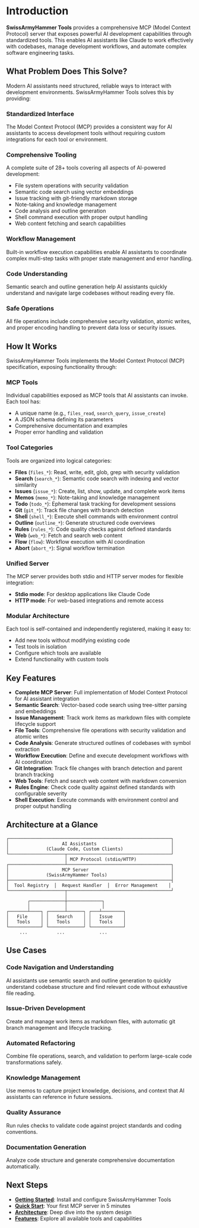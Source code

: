 # Introduction

**SwissArmyHammer Tools** provides a comprehensive MCP (Model Context Protocol) server that exposes powerful AI development capabilities through standardized tools. This enables AI assistants like Claude to work effectively with codebases, manage development workflows, and automate complex software engineering tasks.

## What Problem Does This Solve?

Modern AI assistants need structured, reliable ways to interact with development environments. SwissArmyHammer Tools solves this by providing:

### Standardized Interface
The Model Context Protocol (MCP) provides a consistent way for AI assistants to access development tools without requiring custom integrations for each tool or environment.

### Comprehensive Tooling
A complete suite of 28+ tools covering all aspects of AI-powered development:
- File system operations with security validation
- Semantic code search using vector embeddings
- Issue tracking with git-friendly markdown storage
- Note-taking and knowledge management
- Code analysis and outline generation
- Shell command execution with proper output handling
- Web content fetching and search capabilities

### Workflow Management
Built-in workflow execution capabilities enable AI assistants to coordinate complex multi-step tasks with proper state management and error handling.

### Code Understanding
Semantic search and outline generation help AI assistants quickly understand and navigate large codebases without reading every file.

### Safe Operations
All file operations include comprehensive security validation, atomic writes, and proper encoding handling to prevent data loss or security issues.

## How It Works

SwissArmyHammer Tools implements the Model Context Protocol (MCP) specification, exposing functionality through:

### MCP Tools
Individual capabilities exposed as MCP tools that AI assistants can invoke. Each tool has:
- A unique name (e.g., `files_read`, `search_query`, `issue_create`)
- A JSON schema defining its parameters
- Comprehensive documentation and examples
- Proper error handling and validation

### Tool Categories
Tools are organized into logical categories:
- **Files** (`files_*`): Read, write, edit, glob, grep with security validation
- **Search** (`search_*`): Semantic code search with indexing and vector similarity
- **Issues** (`issue_*`): Create, list, show, update, and complete work items
- **Memos** (`memo_*`): Note-taking and knowledge management
- **Todo** (`todo_*`): Ephemeral task tracking for development sessions
- **Git** (`git_*`): Track file changes with branch detection
- **Shell** (`shell_*`): Execute shell commands with environment control
- **Outline** (`outline_*`): Generate structured code overviews
- **Rules** (`rules_*`): Code quality checks against defined standards
- **Web** (`web_*`): Fetch and search web content
- **Flow** (`flow`): Workflow execution with AI coordination
- **Abort** (`abort_*`): Signal workflow termination

### Unified Server
The MCP server provides both stdio and HTTP server modes for flexible integration:
- **Stdio mode**: For desktop applications like Claude Code
- **HTTP mode**: For web-based integrations and remote access

### Modular Architecture
Each tool is self-contained and independently registered, making it easy to:
- Add new tools without modifying existing code
- Test tools in isolation
- Configure which tools are available
- Extend functionality with custom tools

## Key Features

- **Complete MCP Server**: Full implementation of Model Context Protocol for AI assistant integration
- **Semantic Search**: Vector-based code search using tree-sitter parsing and embeddings
- **Issue Management**: Track work items as markdown files with complete lifecycle support
- **File Tools**: Comprehensive file operations with security validation and atomic writes
- **Code Analysis**: Generate structured outlines of codebases with symbol extraction
- **Workflow Execution**: Define and execute development workflows with AI coordination
- **Git Integration**: Track file changes with branch detection and parent branch tracking
- **Web Tools**: Fetch and search web content with markdown conversion
- **Rules Engine**: Check code quality against defined standards with configurable severity
- **Shell Execution**: Execute commands with environment control and proper output handling

## Architecture at a Glance

```
┌─────────────────────────────────────────────────────────────┐
│                    AI Assistants                            │
│              (Claude Code, Custom Clients)                  │
└─────────────────────┬───────────────────────────────────────┘
                      │ MCP Protocol (stdio/HTTP)
┌─────────────────────┴───────────────────────────────────────┐
│                    MCP Server                               │
│              (SwissArmyHammer Tools)                        │
├─────────────────────────────────────────────────────────────┤
│  Tool Registry  │  Request Handler  │  Error Management    │
└─────────────────────┬───────────────────────────────────────┘
                      │
        ┌─────────────┼─────────────┐
        │             │             │
┌───────┴────┐ ┌──────┴──────┐ ┌───┴────────┐
│   File     │ │   Search    │ │   Issue    │
│   Tools    │ │   Tools     │ │   Tools    │
└────────────┘ └─────────────┘ └────────────┘
     ...           ...             ...
```

## Use Cases

### Code Navigation and Understanding
AI assistants use semantic search and outline generation to quickly understand codebase structure and find relevant code without exhaustive file reading.

### Issue-Driven Development
Create and manage work items as markdown files, with automatic git branch management and lifecycle tracking.

### Automated Refactoring
Combine file operations, search, and validation to perform large-scale code transformations safely.

### Knowledge Management
Use memos to capture project knowledge, decisions, and context that AI assistants can reference in future sessions.

### Quality Assurance
Run rules checks to validate code against project standards and coding conventions.

### Documentation Generation
Analyze code structure and generate comprehensive documentation automatically.

## Next Steps

- **[Getting Started](getting-started.md)**: Install and configure SwissArmyHammer Tools
- **[Quick Start](quick-start.md)**: Your first MCP server in 5 minutes
- **[Architecture](architecture.md)**: Deep dive into the system design
- **[Features](features.md)**: Explore all available tools and capabilities
